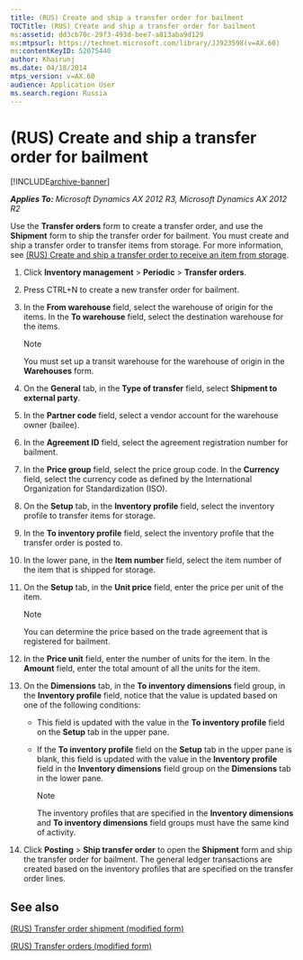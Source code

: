 ```yaml
---
title: (RUS) Create and ship a transfer order for bailment
TOCTitle: (RUS) Create and ship a transfer order for bailment
ms:assetid: dd3cb70c-29f3-493d-bee7-a813aba9d129
ms:mtpsurl: https://technet.microsoft.com/library/JJ923598(v=AX.60)
ms:contentKeyID: 52075440
author: Khairunj
ms.date: 04/18/2014
mtps_version: v=AX.60
audience: Application User
ms.search.region: Russia
---
```


# (RUS) Create and ship a transfer order for bailment 


[!INCLUDE[archive-banner](includes/archive-banner.md)]


_**Applies To:** Microsoft Dynamics AX 2012 R3, Microsoft Dynamics AX 2012 R2_

Use the **Transfer orders** form to create a transfer order, and use the **Shipment** form to ship the transfer order for bailment. You must create and ship a transfer order to transfer items from storage. For more information, see [(RUS) Create and ship a transfer order to receive an item from storage](rus-create-and-ship-a-transfer-order-to-receive-an-item-from-storage.md).

1.  Click **Inventory management** \> **Periodic** \> **Transfer orders**.

2.  Press CTRL+N to create a new transfer order for bailment.

3.  In the **From warehouse** field, select the warehouse of origin for the items. In the **To warehouse** field, select the destination warehouse for the items.
    

    > [!NOTE]
    > <P>You must set up a transit warehouse for the warehouse of origin in the <STRONG>Warehouses</STRONG> form.</P>



4.  On the **General** tab, in the **Type of transfer** field, select **Shipment to external party**.

5.  In the **Partner code** field, select a vendor account for the warehouse owner (bailee).

6.  In the **Agreement ID** field, select the agreement registration number for bailment.

7.  In the **Price group** field, select the price group code. In the **Currency** field, select the currency code as defined by the International Organization for Standardization (ISO).

8.  On the **Setup** tab, in the **Inventory profile** field, select the inventory profile to transfer items for storage.

9.  In the **To inventory profile** field, select the inventory profile that the transfer order is posted to.

10. In the lower pane, in the **Item number** field, select the item number of the item that is shipped for storage.

11. On the **Setup** tab, in the **Unit price** field, enter the price per unit of the item.
    

    > [!NOTE]
    > <P>You can determine the price based on the trade agreement that is registered for bailment.</P>



12. In the **Price unit** field, enter the number of units for the item. In the **Amount** field, enter the total amount of all the units for the item.

13. On the **Dimensions** tab, in the **To inventory dimensions** field group, in the **Inventory profile** field, notice that the value is updated based on one of the following conditions:
    
      - This field is updated with the value in the **To inventory profile** field on the **Setup** tab in the upper pane.
    
      - If the **To inventory profile** field on the **Setup** tab in the upper pane is blank, this field is updated with the value in the **Inventory profile** field in the **Inventory dimensions** field group on the **Dimensions** tab in the lower pane.
        

        > [!NOTE]
        > <P>The inventory profiles that are specified in the <STRONG>Inventory dimensions</STRONG> and <STRONG>To inventory dimensions</STRONG> field groups must have the same kind of activity.</P>



14. Click **Posting** \> **Ship transfer order** to open the **Shipment** form and ship the transfer order for bailment. The general ledger transactions are created based on the inventory profiles that are specified on the transfer order lines.

## See also

[(RUS) Transfer order shipment (modified form)](https://technet.microsoft.com/library/jj733191\(v=ax.60\))

[(RUS) Transfer orders (modified form)](https://technet.microsoft.com/library/jj733409\(v=ax.60\))

  


